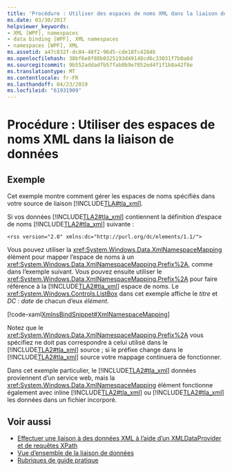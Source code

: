 ```yaml
---
title: 'Procédure : Utiliser des espaces de noms XML dans la liaison de données'
ms.date: 03/30/2017
helpviewer_keywords:
- XML [WPF], namespaces
- data binding [WPF], XML namespaces
- namespaces [WPF], XML
ms.assetid: a47c832f-dc84-48f2-96d5-cde18fc4284b
ms.openlocfilehash: 38bf6e8f88b0325193d49148cd6c33031f7b0a6d
ms.sourcegitcommit: 9b552addadfb57fab0b9e7852ed4f1f1b8a42f8e
ms.translationtype: MT
ms.contentlocale: fr-FR
ms.lasthandoff: 04/23/2019
ms.locfileid: "61931909"
---
```

# <a name="how-to-use-xml-namespaces-in-data-binding"></a>Procédure : Utiliser des espaces de noms XML dans la liaison de données
## <a name="example"></a>Exemple  
 Cet exemple montre comment gérer les espaces de noms spécifiés dans votre source de liaison [!INCLUDE[TLA#tla_xml](../../../../includes/tlasharptla-xml-md.md)].  
  
 Si vos données [!INCLUDE[TLA2#tla_xml](../../../../includes/tla2sharptla-xml-md.md)] contiennent la définition d’espace de noms [!INCLUDE[TLA2#tla_xml](../../../../includes/tla2sharptla-xml-md.md)] suivante :  
  
 `<rss version="2.0" xmlns:dc="http://purl.org/dc/elements/1.1/">`  
  
 Vous pouvez utiliser la <xref:System.Windows.Data.XmlNamespaceMapping> élément pour mapper l’espace de noms à un <xref:System.Windows.Data.XmlNamespaceMapping.Prefix%2A>, comme dans l’exemple suivant. Vous pouvez ensuite utiliser le <xref:System.Windows.Data.XmlNamespaceMapping.Prefix%2A> pour faire référence à la [!INCLUDE[TLA2#tla_xml](../../../../includes/tla2sharptla-xml-md.md)] espace de noms. Le <xref:System.Windows.Controls.ListBox> dans cet exemple affiche le *titre* et *DC : date* de chacun d’eux *élément*.  
  
 [!code-xaml[XmlnsBindSnippet#XmlNamespaceMapping](~/samples/snippets/csharp/VS_Snippets_Wpf/XmlnsBindSnippet/CS/Window1.xaml#xmlnamespacemapping)]  
  
 Notez que le <xref:System.Windows.Data.XmlNamespaceMapping.Prefix%2A> vous spécifiez ne doit pas correspondre à celui utilisé dans le [!INCLUDE[TLA2#tla_xml](../../../../includes/tla2sharptla-xml-md.md)] source ; si le préfixe change dans le [!INCLUDE[TLA2#tla_xml](../../../../includes/tla2sharptla-xml-md.md)] source votre mappage continuera de fonctionner.  
  
 Dans cet exemple particulier, le [!INCLUDE[TLA2#tla_xml](../../../../includes/tla2sharptla-xml-md.md)] données proviennent d’un service web, mais la <xref:System.Windows.Data.XmlNamespaceMapping> élément fonctionne également avec inline [!INCLUDE[TLA2#tla_xml](../../../../includes/tla2sharptla-xml-md.md)] ou [!INCLUDE[TLA2#tla_xml](../../../../includes/tla2sharptla-xml-md.md)] les données dans un fichier incorporé.  
  
## <a name="see-also"></a>Voir aussi

- [Effectuer une liaison à des données XML à l’aide d’un XMLDataProvider et de requêtes XPath](how-to-bind-to-xml-data-using-an-xmldataprovider-and-xpath-queries.md)
- [Vue d’ensemble de la liaison de données](data-binding-overview.md)
- [Rubriques de guide pratique](data-binding-how-to-topics.md)
